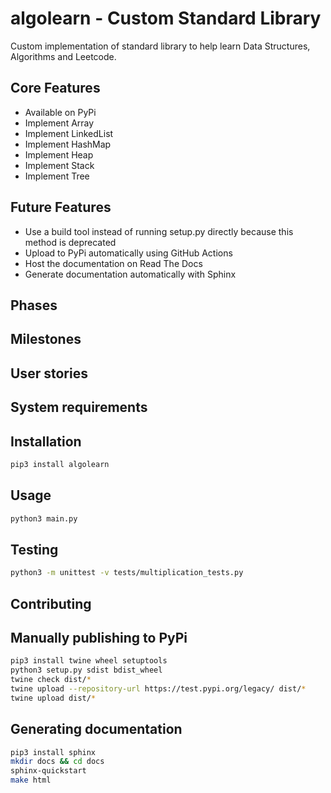 # algolearn - Custom Standard Library

Custom implementation of standard library to help learn Data Structures, Algorithms and Leetcode.

## Core Features

- Available on PyPi
- Implement Array
- Implement LinkedList
- Implement HashMap
- Implement Heap
- Implement Stack
- Implement Tree

## Future Features

- Use a build tool instead of running setup.py directly because this method is deprecated
- Upload to PyPi automatically using GitHub Actions
- Host the documentation on Read The Docs
- Generate documentation automatically with Sphinx

## Phases

## Milestones

## User stories

## System requirements

## Installation

```bash
pip3 install algolearn
```

## Usage

```bash
python3 main.py
```

## Testing

```bash
python3 -m unittest -v tests/multiplication_tests.py
```

## Contributing

## Manually publishing to PyPi

```bash
pip3 install twine wheel setuptools
python3 setup.py sdist bdist_wheel
twine check dist/*
twine upload --repository-url https://test.pypi.org/legacy/ dist/*
twine upload dist/*
```

## Generating documentation

```bash
pip3 install sphinx
mkdir docs && cd docs
sphinx-quickstart
make html
```
